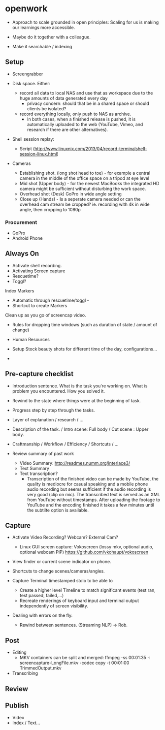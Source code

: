 # openwork

 - Approach to scale grounded in open principles: Scaling for us is making our learnings more accessible.


 - Maybe do it together with a colleague.
 - Make it searchable / indexing


## Setup

 - Screengrabber
 - Disk space. Either:
 	 + record all data to local NAS and use that as workspace due to the huge amounts of data generated every day
 	 	+ privacy concern: should that be in a shared space or should clients be isolated?
 	 + record everything locally, only push to NAS as archive.
		+ In both cases, when a finished release is pushed, it is automatically uploaded to the web (YouTube, Vimeo, and research if there are other alternatives).
 	 
 - Shell session replay: 
     + Script (http://www.linuxnix.com/2013/04/record-terminalshell-session-linux.html)

 - Cameras
     + Establishing shot. (long shot head to toe) - for example a central camera in the middle of the office space on a tripod at eye level
     + Mid shot (Upper body) - for the newest MacBooks the integrated HD camera might be sufficient without disturbing the work space.
     + Overhead shot (Desk) GoPro in wide angle setting
     + Close up (Hands) - Is a seperate camera needed or can the overhead cam stream be cropped? ie. recording with 4k in wide angle, then cropping to 1080p

### Procurement

 - GoPro
 - Android Phone


## Always On

 - Activate shell recording.
 - Activating Screen capture 
 - Rescuetime?
 - Toggl?

Index Markers
 - Automatic through rescuetime/toggl - 
 - Shortcut to create Markers 

Clean up as you go of screencap video.
 - Rules for dropping time windows (such as duration of state / amount of change)


 - Human Resources


 - Setup Stock beauty shots for different time of the day, configurations...

 - 

## Pre-capture checklist


 - Introduction sentence. What is the task you're working on. What is problem you encountered. How you solved it. 
 - Rewind to the state where things were at the beginning of task.
 - Progress step by step through the tasks.


 - Layer of explanation / research / ...
 - Description of the task. / Intro scene: Full body / Cut scene : Upper body.
 - Craftmanship / Workflow / Efficiency / Shortcuts / ...


 - Review summary of past work
     + Video Summary: http://readmes.numm.org/interlace3/
     + Text Summary
     + Text transcription?
     	+ Transcription of the finished video can be made by YouTube, the quality is mediocre for casual speaking and a mobile phone audio recording but seems sufficient if the audio recording is very good (clip on mic). The transcribed text is served as an XML from YouTube without timestamps. After uploading the footage to YouTube and the encoding finished it takes a few minutes until the subtilte option is available. 


## Capture

 - Activate Video Recording? Webcam? External Cam?
     + Linux GUI screen capture: Vokoscreen (lossy mkv, optional audio, optional webcam PiP) https://github.com/vkohaupt/vokoscreen
 - View finder or current scene indicator on phone.
 - Shortcuts to change scenes/cameras/angles.

 - Capture Terminal timestamped stdio to be able to 
     + Create a higher level Timeline to match significant events (test ran, test passed, failed,...)
     + Recreate renderings of keyboard input and terminal output independently of screen visibility. 

 - Dealing with errors on the fly.
     + Rewind between sentences. (Streaming NLP) -> Rob.

## Post

 - Editing
     + MKV containers can be split and merged: ffmpeg -ss 00:01:35 -i screencapture-LongFile.mkv -codec copy -t 00:01:00 TrimmedOutput.mkv
 - Transcribing

## Review


## Publish

 - Video
 - Index / Text...
